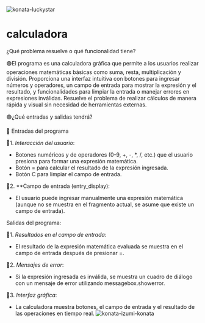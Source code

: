 ![konata-luckystar](https://github.com/user-attachments/assets/c5972285-8485-4f2b-bfe4-185924fd5d9e)
# calculadora
¿Qué problema resuelve o qué funcionalidad tiene?
      
🟢El programa es una calculadora gráfica que permite a los usuarios realizar operaciones matemáticas básicas como suma, resta, multiplicación y división. Proporciona una interfaz intuitiva con botones para ingresar números y operadores, un campo de entrada para mostrar la expresión y el resultado, y funcionalidades para limpiar la entrada o manejar errores en expresiones inválidas. Resuelve el problema de realizar cálculos de manera rápida y visual sin necesidad de herramientas externas.

🟢¿Qué entradas y salidas tendrá?

  📙 Entradas del programa

📙1. *Interacción del usuario*:
   - Botones numéricos y de operadores (0-9, +, -, *, /, etc.) que el usuario presiona para formar una expresión matemática.
   - Botón = para calcular el resultado de la expresión ingresada.
   - Botón C para limpiar el campo de entrada.

📙2. **Campo de entrada (entry_display):
   - El usuario puede ingresar manualmente una expresión matemática (aunque no se muestra en el fragmento actual, se asume que existe un campo de entrada).

   Salidas del programa:

📘1. *Resultados en el campo de entrada*:
   - El resultado de la expresión matemática evaluada se muestra en el campo de entrada después de presionar =.

📘2. *Mensajes de error*:
   - Si la expresión ingresada es inválida, se muestra un cuadro de diálogo con un mensaje de error utilizando messagebox.showerror.

📘3. *Interfaz gráfica*:
   - La calculadora muestra botones, el campo de entrada y el resultado de las operaciones en tiempo real.
 ![konata-izumi-konata](https://github.com/user-attachments/assets/5a6e0c71-3354-4b7b-9d0b-444484da940a)
